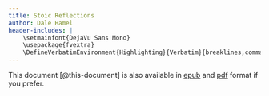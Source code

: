 ```yaml
---
title: Stoic Reflections
author: Dale Hamel
header-includes: |
    \setmainfont{DejaVu Sans Mono}
    \usepackage{fvextra}
    \DefineVerbatimEnvironment{Highlighting}{Verbatim}{breaklines,commandchars=\\\{\}}
---
```


This document [@this-document] is also available in [epub](./output/doc.epub) and [pdf](./output/doc.pdf) format if you prefer.
